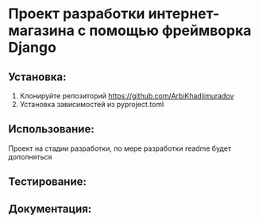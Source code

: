 # Проект разработки интернет-магазина с помощью фреймворка Django

## Установка:
1. Клонируйте репозиторий https://github.com/ArbiKhadjimuradov
2. Установка зависимостей из pyproject.toml

## Использование: 
Проект на стадии разработки, по мере разработки readme будет дополняться



## Тестирование: 


## Документация: 
